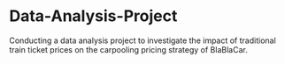 # Data-Analysis-Project
Conducting a data analysis project to investigate the impact of traditional train ticket prices on the carpooling pricing strategy of BlaBlaCar.
